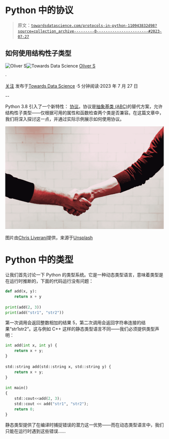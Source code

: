 # Python 中的协议

> 原文：[`towardsdatascience.com/protocols-in-python-110943832d98?source=collection_archive---------0-----------------------#2023-07-27`](https://towardsdatascience.com/protocols-in-python-110943832d98?source=collection_archive---------0-----------------------#2023-07-27)

## 如何使用结构性子类型

[](https://medium.com/@hrmnmichaels?source=post_page-----110943832d98--------------------------------)![Oliver S](https://medium.com/@hrmnmichaels?source=post_page-----110943832d98--------------------------------)[](https://towardsdatascience.com/?source=post_page-----110943832d98--------------------------------)![Towards Data Science](https://towardsdatascience.com/?source=post_page-----110943832d98--------------------------------) [Oliver S](https://medium.com/@hrmnmichaels?source=post_page-----110943832d98--------------------------------)

·

[关注](https://medium.com/m/signin?actionUrl=https%3A%2F%2Fmedium.com%2F_%2Fsubscribe%2Fuser%2Ff2daf6260cca&operation=register&redirect=https%3A%2F%2Ftowardsdatascience.com%2Fprotocols-in-python-110943832d98&user=Oliver+S&userId=f2daf6260cca&source=post_page-f2daf6260cca----110943832d98---------------------post_header-----------) 发布于[Towards Data Science](https://towardsdatascience.com/?source=post_page-----110943832d98--------------------------------) ·5 分钟阅读·2023 年 7 月 27 日[](https://medium.com/m/signin?actionUrl=https%3A%2F%2Fmedium.com%2F_%2Fvote%2Ftowards-data-science%2F110943832d98&operation=register&redirect=https%3A%2F%2Ftowardsdatascience.com%2Fprotocols-in-python-110943832d98&user=Oliver+S&userId=f2daf6260cca&source=-----110943832d98---------------------clap_footer-----------)

--

[](https://medium.com/m/signin?actionUrl=https%3A%2F%2Fmedium.com%2F_%2Fbookmark%2Fp%2F110943832d98&operation=register&redirect=https%3A%2F%2Ftowardsdatascience.com%2Fprotocols-in-python-110943832d98&source=-----110943832d98---------------------bookmark_footer-----------)

Python 3.8 引入了一个新特性： [协议](https://peps.python.org/pep-0544/)。协议是[抽象基类 (ABC)](https://docs.python.org/3/library/abc.html)的替代方案，允许结构性子类型——仅根据可用的属性和函数检查两个类是否兼容。在这篇文章中，我们将深入探讨这一点，并通过实际示例展示如何使用协议。

![](img/90dd020181af078f64485fe5957a0b41.png)

图片由[Chris Liverani](https://unsplash.com/@chrisliverani?utm_source=unsplash&utm_medium=referral&utm_content=creditCopyText)提供，来源于[Unsplash](https://unsplash.com/photos/9cd8qOgeNIY?utm_source=unsplash&utm_medium=referral&utm_content=creditCopyText)

# Python 中的类型

让我们首先讨论一下 Python 的类型系统。它是一种动态类型语言，意味着类型是在运行时推断的，下面的代码运行没有问题：

```py
def add(x, y):
    return x + y

print(add(2, 3))
print(add("str1", "str2"))
```

第一次调用会返回整数相加的结果 5，第二次调用会返回字符串连接的结果“str1str2”。这与例如 C++ 这样的静态类型语言不同——我们必须提供类型声明：

```py
int add(int x, int y) {
    return x + y;
}

std::string add(std::string x, std::string y) {
    return x + y;
}

int main()
{
    std::cout<<add(2, 3);
    std::cout << add("str1", "str2");
    return 0;
}
```

静态类型提供了在编译时捕捉错误的潜力这一优势——而在动态类型语言中，我们只能在运行时遇到这些错误……
